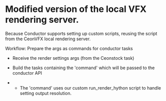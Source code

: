 # Modified version of the local VFX rendering server.
Because Conductor supports setting up custom scripts, reusing the script from the CeonVFX local rendering server.

Workflow:
Prepare the args as commands for conductor tasks

- Receive the render settings args (from the Ceonstock task)
- Build the tasks containing the 'command' which will be passed to the conductor API

- - The 'command' uses our custom run_render_hython script to handle setting output resolution.
